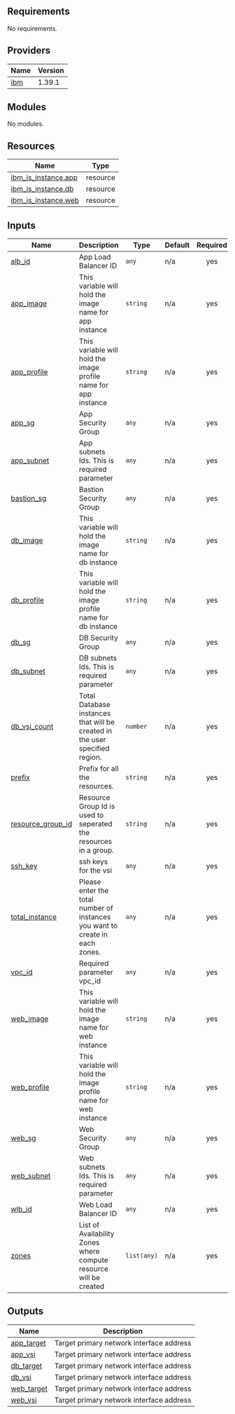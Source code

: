 ## Requirements

No requirements.

## Providers

| Name | Version |
|------|---------|
| <a name="provider_ibm"></a> [ibm](#provider\_ibm) | 1.39.1 |

## Modules

No modules.

## Resources

| Name | Type |
|------|------|
| [ibm_is_instance.app](https://registry.terraform.io/providers/IBM-Cloud/ibm/latest/docs/resources/is_instance) | resource |
| [ibm_is_instance.db](https://registry.terraform.io/providers/IBM-Cloud/ibm/latest/docs/resources/is_instance) | resource |
| [ibm_is_instance.web](https://registry.terraform.io/providers/IBM-Cloud/ibm/latest/docs/resources/is_instance) | resource |

## Inputs

| Name | Description | Type | Default | Required |
|------|-------------|------|---------|:--------:|
| <a name="input_alb_id"></a> [alb\_id](#input\_alb\_id) | App Load Balancer ID | `any` | n/a | yes |
| <a name="input_app_image"></a> [app\_image](#input\_app\_image) | This variable will hold the image name for app instance | `string` | n/a | yes |
| <a name="input_app_profile"></a> [app\_profile](#input\_app\_profile) | This variable will hold the image profile name for app instance | `string` | n/a | yes |
| <a name="input_app_sg"></a> [app\_sg](#input\_app\_sg) | App Security Group | `any` | n/a | yes |
| <a name="input_app_subnet"></a> [app\_subnet](#input\_app\_subnet) | App subnets Ids. This is required parameter | `any` | n/a | yes |
| <a name="input_bastion_sg"></a> [bastion\_sg](#input\_bastion\_sg) | Bastion Security Group | `any` | n/a | yes |
| <a name="input_db_image"></a> [db\_image](#input\_db\_image) | This variable will hold the image name for db instance | `string` | n/a | yes |
| <a name="input_db_profile"></a> [db\_profile](#input\_db\_profile) | This variable will hold the image profile name for db instance | `string` | n/a | yes |
| <a name="input_db_sg"></a> [db\_sg](#input\_db\_sg) | DB Security Group | `any` | n/a | yes |
| <a name="input_db_subnet"></a> [db\_subnet](#input\_db\_subnet) | DB subnets Ids. This is required parameter | `any` | n/a | yes |
| <a name="input_db_vsi_count"></a> [db\_vsi\_count](#input\_db\_vsi\_count) | Total Database instances that will be created in the user specified region. | `number` | n/a | yes |
| <a name="input_prefix"></a> [prefix](#input\_prefix) | Prefix for all the resources. | `string` | n/a | yes |
| <a name="input_resource_group_id"></a> [resource\_group\_id](#input\_resource\_group\_id) | Resource Group Id is used to seperated the resources in a group. | `string` | n/a | yes |
| <a name="input_ssh_key"></a> [ssh\_key](#input\_ssh\_key) | ssh keys for the vsi | `any` | n/a | yes |
| <a name="input_total_instance"></a> [total\_instance](#input\_total\_instance) | Please enter the total number of instances you want to create in each zones. | `any` | n/a | yes |
| <a name="input_vpc_id"></a> [vpc\_id](#input\_vpc\_id) | Required parameter vpc\_id | `any` | n/a | yes |
| <a name="input_web_image"></a> [web\_image](#input\_web\_image) | This variable will hold the image name for web instance | `string` | n/a | yes |
| <a name="input_web_profile"></a> [web\_profile](#input\_web\_profile) | This variable will hold the image profile name for web instance | `string` | n/a | yes |
| <a name="input_web_sg"></a> [web\_sg](#input\_web\_sg) | Web Security Group | `any` | n/a | yes |
| <a name="input_web_subnet"></a> [web\_subnet](#input\_web\_subnet) | Web subnets Ids. This is required parameter | `any` | n/a | yes |
| <a name="input_wlb_id"></a> [wlb\_id](#input\_wlb\_id) | Web Load Balancer ID | `any` | n/a | yes |
| <a name="input_zones"></a> [zones](#input\_zones) | List of Availability Zones where compute resource will be created | `list(any)` | n/a | yes |

## Outputs

| Name | Description |
|------|-------------|
| <a name="output_app_target"></a> [app\_target](#output\_app\_target) | Target primary network interface address |
| <a name="output_app_vsi"></a> [app\_vsi](#output\_app\_vsi) | Target primary network interface address |
| <a name="output_db_target"></a> [db\_target](#output\_db\_target) | Target primary network interface address |
| <a name="output_db_vsi"></a> [db\_vsi](#output\_db\_vsi) | Target primary network interface address |
| <a name="output_web_target"></a> [web\_target](#output\_web\_target) | Target primary network interface address |
| <a name="output_web_vsi"></a> [web\_vsi](#output\_web\_vsi) | Target primary network interface address |
